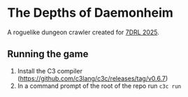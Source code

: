 # The Depths of Daemonheim

A roguelike dungeon crawler created for [7DRL 2025](https://itch.io/jam/7drl-challenge-2025).

## Running the game

1. Install the C3 compiler (https://github.com/c3lang/c3c/releases/tag/v0.6.7)
2. In a command prompt of the root of the repo run `c3c run`